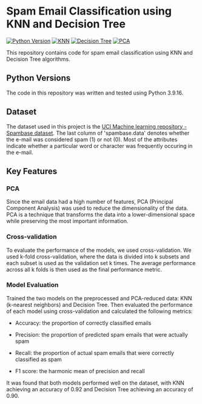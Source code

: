 # Spam Email Classification using KNN and Decision Tree

[![Python Version](https://img.shields.io/badge/python-3.7%20%7C%203.8%20%7C%203.9-blue)](https://www.python.org/downloads/release/python-394/)
[![KNN](https://img.shields.io/badge/KNN-Nearest%20Neighbors-yellow)](https://scikit-learn.org/stable/modules/generated/sklearn.neighbors.KNeighborsClassifier.html)
[![Decision Tree](https://img.shields.io/badge/Decision%20Tree-Classifier-green)](https://scikit-learn.org/stable/modules/generated/sklearn.tree.DecisionTreeClassifier.html)
[![PCA](https://img.shields.io/badge/PCA-Dimensionality%20Reduction-orange)](https://scikit-learn.org/stable/modules/generated/sklearn.decomposition.PCA.html)



This repository contains code for spam email classification using KNN and Decision Tree algorithms. 


## Python Versions

The code in this repository was written and tested using Python 3.9.16. 


## Dataset

The dataset used in this project is the [UCI Machine learning repository - Spambase dataset](https://archive.ics.uci.edu/ml/datasets/Spambase). The last column of 'spambase.data' denotes whether the e-mail was considered spam (1) or not (0). Most of the attributes indicate whether a particular word or character was frequently occuring in the e-mail.


## Key Features

### PCA

Since the email data had a high number of features, PCA (Principal Component Analysis) was used to reduce the dimensionality of the data. PCA is a technique that transforms the data into a lower-dimensional space while preserving the most important information. 

### Cross-validation

To evaluate the performance of the models, we used cross-validation. We used k-fold cross-validation, where the data is divided into k subsets and each subset is used as the validation set k times. The average performance across all k folds is then used as the final performance metric.

### Model Evaluation

Trained the two models on the preprocessed and PCA-reduced data: KNN (k-nearest neighbors) and Decision Tree. Then evaluated the performance of each model using cross-validation and calculated the following metrics:

* Accuracy: the proportion of correctly classified emails

* Precision: the proportion of predicted spam emails that were actually spam

* Recall: the proportion of actual spam emails that were correctly classified as spam

* F1 score: the harmonic mean of precision and recall

It was found that both models performed well on the dataset, with KNN achieving an accuracy of 0.92 and Decision Tree achieving an accuracy of 0.90. 

